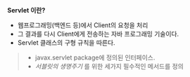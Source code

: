 **Servlet 이란?**

 * 웹프로그래밍(백엔드 등)에서 Client의 요청을 처리
 * 그 결과를 다시 Client에게 전송하는 자바 프로그래밍 기술이다.
 * Servlet 클래스의 구형 규칙을 따른다.

>* javax.servlet package에 정의된 인터페이스.
>* *서블릿의 생명주기* 를 위한 세가지 필수적인 메서드를 정의


